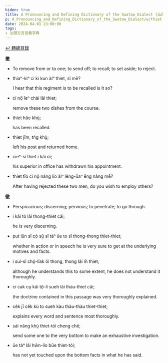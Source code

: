 ```yaml
---
hiden: true
title: A Pronouncing and Defining Dictionary of the Swatow Dialect (汕頭方言音義字典) / thiet
p: A_Pronouncing_and_Defining_Dictionary_of_the_Swatow_Dialect/w/thiet
date: 2024-04-01 23:00:00
tags: 
- 汕頭方言音義字典
---
```


[↩️ 轉總目錄](/A_Pronouncing_and_Defining_Dictionary_of_the_Swatow_Dialect)


**撤**
- To remove from or to one; to send off; to recall; to set aside; to reject.

- thiaⁿ-kìⁿ ci ki kun àiⁿ thiet, sĭ mē?

  I hear that this regiment is to be recalled is it so?

- cí nŏ̤ īeⁿ chài lâi thiet;

  remove these two dishes from the course.

- thiet hûe khṳ̀;

  has been recalled.

- thiet jīm, tńg khṳ̀;

  left his post and returned home.

- cīeⁿ-si thiet i kâi úi;

  his superior in office has withdrawn his appointment.

- thiet tīo cí nŏ̤ náng lío àiⁿ lêng-ūaⁿ ēng nâng mē?

  After having rejected these two men, do you wish to employ others?

**徹**
- Perspicacious; discerning; pervious; to penetrate; to go through.

- i kâi tó lâi thong-thiet căi;

  he is very discerning.

- put lŭn sĭ cò̤ sṳ̄ sĭ tàⁿ ūe to sĭ thong-thong thiet-thiet;

  whether in action or in speech he is very sure to get at the underlying motives and facts.

- i sui-sĭ chó̤-lîak ŏi thong, thong lâi m̄ thiet;

  although he understands this to some extent, he does not understand it thoroughly.

- cí cak cṳ kâi tŏ̤-lí sueh lâi thàu-thiet căi;

  the doctrine contained in this passage was very thoroughly explained.

- cêk jī cêk kù to sueh kàu thàu-thàu thiet-thiet;

  explains every word and sentence most thoroughly.

- sái nâng khṳ̀ thiet-tói cheng chê;

  send some one to the very bottom to make an exhaustive investigation.

- ūe tàⁿ lâi hŵn-lío būe thiet-tói;

  has not yet touched upon the bottom facts in what he has said.